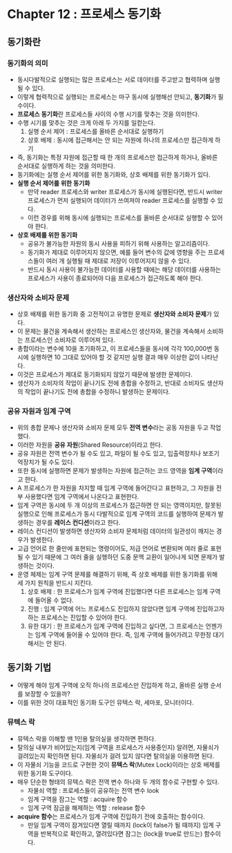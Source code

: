 # Chapter 12 : 프로세스 동기화

## 동기화란

### 동기화의 의미

- 동시다발적으로 실행되는 많은 프로세스는 서로 데이터를 주고받고 협력하며 실행될 수 있다.
- 이렇게 협력적으로 실행되는 프로세스는 마구 동시에 실행해선 안되고, **동기화**가 필수이다.
- **프로세스 동기화**란 프로세스들 사이의 수행 시기를 맞추는 것을 의미한다.
- 수행 시기를 맞추는 것은 크게 아래 두 가지를 일컫는다.
  1. 실행 순서 제어 : 프로세스를 올바른 순서대로 실행하기
  2. 상호 배제 : 동시에 접근해서는 안 되는 자원에 하나의 프로세스만 접근하게 하기
- 즉, 동기화는 특정 자원에 접근할 때 한 개의 프로세스만 접근하게 하거나, 올바른 순서대로 실행하게 하는 것을 의미한다.
- 동기화에는 실행 순서 제어를 위한 동기화와, 상호 배제를 위한 동기화가 있다.
- **실행 순서 제어를 위한 동기화**
  - 만약 reader 프로세스와 writer 프로세스가 동시에 실행된다면, 반드시 writer 프로세스가 먼저 실행되어 데이터가 쓰여져야 reader 프로세스를 실행할 수 있다.
  - 이런 경우를 위해 동시에 실행되는 프로세스를 올바른 순서대로 실행할 수 있어야 한다.
- **상호 배제를 위한 동기화**
  - 공유가 불가능한 자원의 동시 사용을 피하기 위해 사용하는 알고리즘이다.
  - 동기화가 제대로 이루어지지 않으면, 예를 들어 변수의 값에 영향을 주는 프로세스들이 여러 개 실행될 때 제대로 저장이 이루어지지 않을 수 있다.
  - 반드시 동시 사용이 불가능한 데이터를 사용할 때에는 해당 데이터를 사용하는 프로세스가 사용이 종료되어야 다음 프로세스가 접근하도록 해야 한다.

### 생산자와 소비자 문제

- 상호 배제를 위한 동기화 중 고전적이고 유명한 문제로 **생산자와 소비자 문제**가 있다.
- 이 문제는 물건을 계속해서 생산하는 프로세스인 생산자와, 물건을 계속해서 소비하는 프로세스인 소비자로 이루어져 있다.
- 총합이라는 변수에 10을 초기화하고, 이 프로세스들을 동시에 각각 100,000번 동시에 실행하면 10 그대로 있어야 할 것 같지만 실행 결과 매우 이상한 값이 나타난다.
- 이것은 프로세스가 제대로 동기화되지 않았기 때문에 발생한 문제이다.
- 생산자가 소비자의 작업이 끝나기도 전에 총합을 수정하고, 반대로 소비자도 생산자의 작업이 끝나기도 전에 총합을 수정하니 발생하는 문제이다.

### 공유 자원과 임계 구역

- 위의 총합 문제나 생산자와 소비자 문제 모두 **전역 변수**라는 공동 자원을 두고 작업했다.
- 이러한 자원을 **공유 자원**(Shared Resource)이라고 한다.
- 공유 자원은 전역 변수가 될 수도 있고, 파일이 될 수도 있고, 입출력장치나 보조기억장치가 될 수도 있다.
- 또한 동시에 실행하면 문제가 발생하는  자원에 접근하는 코드 영역을 **임계 구역**이라고 한다.
- A 프로세스가 한 자원을 차지할 때 임계 구역에 들어간다고 표현하고, 그 자원을 전부 사용했다면 임계 구역에서 나온다고 표현한다.
- 임계 구역은 동시에 두 개 이상의 프로세스가 접근하면 안 되는 영역이지만, 잘못된 실행으로 인해 프로세스가 동시 다발적으로 임계 구역의 코드를 실행하여 문제가 발생하는 경우를 **레이스 컨디션**이라고 한다.
- 레이스 컨디션이 발생하면 생산자와 소비자 문제처럼 데이터의 일관성이 깨지는 경우가 발생한다.
- 고급 언어로 한 줄만에 표현되는 명령이어도, 저급 언어로 변환되며 여러 줄로 표현될 수 있기 때문에 그 여러 줄을 실행하던 도중 문맥 교환이 일어나게 되면 문제가 발생하는 것이다.
- 운영 체제는 임계 구역 문제를 해결하기 위해, 즉 상호 배제를 위한 동기화를 위해 세 가지 원칙을 반드시 지킨다.
  1. 상호 배제 : 한 프로세스가 임계 구역에 진입했다면 다른 프로세스는 임계 구역에 들어올 수 없다.
  2. 진행 : 임계 구역에 어느 프로세스도 진입하지 않았다면 임계 구역에 진입하고자 하는 프로세스는 진입할 수 있어야 한다.
  3. 유한 대기 : 한 프로세스가 임계 구역에 진입하고 싶다면, 그 프로세스는 언젠가는 임계 구역에 들어올 수 있어야 한다. 즉, 임계 구역에 들어가려고 무한정 대기해서는 안 된다.

## 동기화 기법

- 어떻게 해야 임계 구역에 오직 하나의 프로세스만 진입하게 하고, 올바른 실행 순서를 보장할 수 있을까?
- 이를 위한 것이 대표적인 동기화 도구인 뮤텍스 락, 세마포, 모니터이다.

### 뮤텍스 락

- 뮤텍스 락을 이해할 땐 1인용 탈의실을 생각하면 편하다.
- 탈의실 내부가 비어있는지(임계 구역을 프로세스가 사용중인지) 알려면, 자물쇠가 걸려있는지 확인하면 된다. 자물쇠가 걸려 있지 않다면 탈의실을 이용하면 된다.
- 이 자물쇠 기능을 코드로 구현한 것이 **뮤텍스 락**(Mutex Lock)이라는 상호 배제를 위한 동기화 도구이다.
- 매우 단순한 형태의 뮤텍스 락은 전역 변수 하나와 두 개의 함수로 구현할 수 있다.
  - 자물쇠 역할 : 프로세스들이 공유하는 전역 변수 look
  - 임계 구역을 잠그는 역할 : acquire 함수
  - 임계 구역 잠금을 해제하는 역할 : release 함수
- **acquire 함수**는 프로세스가 임계 구역에 진입하기 전에 호출하는 함수이다.
  - 만일 임계 구역이 잠겨있다면 열릴 때까지 (lock이 false가 될 때까지) 임계 구역을 반복적으로 확인하고, 열려있다면 잠그는 (lock을 true로 만드는) 함수이다.
